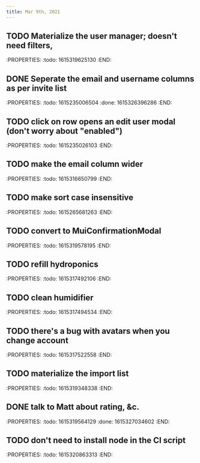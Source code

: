 ```yaml
---
title: Mar 9th, 2021
---
```


## TODO Materialize the user manager; doesn't need filters,
:PROPERTIES:
:todo: 1615319625130
:END:
## DONE Seperate the email and username columns as per invite list
:PROPERTIES:
:todo: 1615235006504
:done: 1615326396286
:END:
## TODO click on row opens an edit user modal (don't worry about "enabled")
:PROPERTIES:
:todo: 1615235026103
:END:
## TODO make the email column wider
:PROPERTIES:
:todo: 1615316650799
:END:
## TODO make sort case insensitive
:PROPERTIES:
:todo: 1615265681263
:END:
## TODO convert to MuiConfirmationModal
:PROPERTIES:
:todo: 1615319578195
:END:
## TODO refill hydroponics
:PROPERTIES:
:todo: 1615317492106
:END:
## TODO clean humidifier
:PROPERTIES:
:todo: 1615317494534
:END:
## TODO there's a bug with avatars when you change account
:PROPERTIES:
:todo: 1615317522558
:END:
## TODO materialize the import list
:PROPERTIES:
:todo: 1615319348338
:END:
## DONE talk to Matt about rating, &c.
:PROPERTIES:
:todo: 1615319564129
:done: 1615327034602
:END:
## TODO don't need to install node in the CI script
:PROPERTIES:
:todo: 1615320863313
:END:
